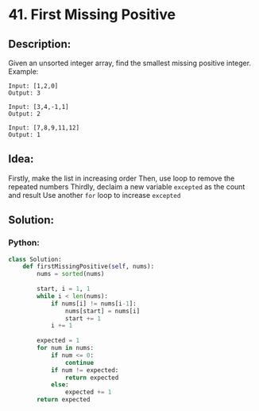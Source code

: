 # 41. First Missing Positive
## Description:
Given an unsorted integer array, find the smallest missing positive integer.
Example:
```
Input: [1,2,0]
Output: 3

Input: [3,4,-1,1]
Output: 2

Input: [7,8,9,11,12]
Output: 1
```

## Idea:
  Firstly, make the list in increasing order
  Then, use loop to remove the repeated numbers
  Thirdly, declaim a new variable ```excepted``` as the count and result
  Use another ```for``` loop to increase ```excepted```
  
  
## Solution:
### Python:
```python
class Solution:
    def firstMissingPositive(self, nums):
        nums = sorted(nums)
        
        start, i = 1, 1
        while i < len(nums):
            if nums[i] != nums[i-1]:
                nums[start] = nums[i]
                start += 1
            i += 1
        
        expected = 1
        for num in nums:
            if num <= 0:
                continue
            if num != expected:
                return expected
            else:
                expected += 1
        return expected
```
